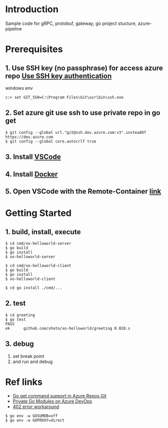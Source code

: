 # Introduction 
Sample code for gRPC, protobuf, gateway, go project stucture, azure-pipeline

# Prerequisites
## 1. Use SSH key (no passphrase) for access azure repo [Use SSH key authentication](https://docs.microsoft.com/en-us/azure/devops/repos/git/use-ssh-keys-to-authenticate?view=azure-devops)
windows env
```
c:> set GIT_SSH=C:\Program Files\Git\usr\bin\ssh.exe
```

## 2. Set azure git use ssh to use private repo in go get
```
$ git config --global url."git@ssh.dev.azure.com:v3".insteadOf https://dev.azure.com
$ git config --global core.autocrlf true
```

## 3. Install [VSCode](https://code.visualstudio.com/)
## 4. Install [Docker](https://docker.com)
## 5. Open VSCode with the Remote-Container [link](https://code.visualstudio.com/docs/remote/containers-tutorial)

# Getting Started
## 1. build, install, execute
```
$ cd cmd/xo-helloworld-server
$ go build
$ go install
$ xo-helloworld-server
```
```
$ cd cmd/xo-helloworld-client
$ go build
$ go install
$ xo-helloworld-client
```
```
$ cd go install ./cmd/...
```

## 2. test
```
$ cd greeting
$ go test
PASS
ok      github.com/xhoto/xo-helloworld/greeting 0.020.s
```

## 3. debug
1. set break point
2. and run and debug

# Ref links
* [Go get command support in Azure Repos Git](https://docs.microsoft.com/en-us/azure/devops/repos/git/go-get?view=azure-devops)
* [Private Go Modules on Azure DevOps](https://medium.com/@seb.nyberg/using-go-modules-with-private-azure-devops-repositories-4664b621f782)
* [402 error workaround](https://medium.com/@alikutly/go-get-hangs-forever-while-importing-from-azure-devops-git-repo-on-linux-da0ff3c0b135)
```
$ go env -w GOSUMDB=off
$ go env -w GOPROXY=direct
```